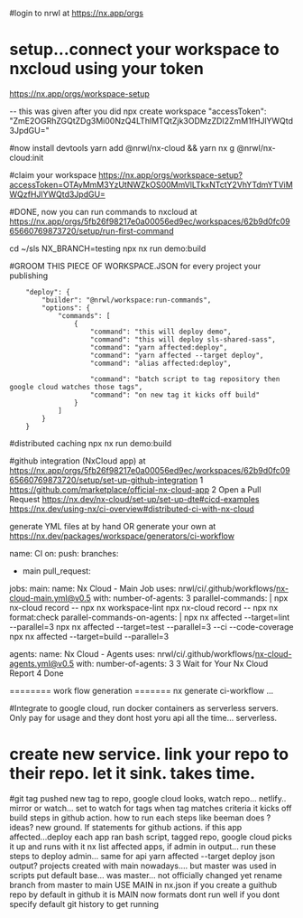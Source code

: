 #login to nrwl at
https://nx.app/orgs

# setup...connect your workspace to nxcloud using your token
https://nx.app/orgs/workspace-setup

-- this was given after you did npx create workspace
"accessToken": "ZmE2OGRhZGQtZDg3Mi00NzQ4LThlMTQtZjk3ODMzZDI2ZmM1fHJlYWQtd3JpdGU="

#now install devtools
yarn add @nrwl/nx-cloud && yarn nx g @nrwl/nx-cloud:init

#claim your workspace
https://nx.app/orgs/workspace-setup?accessToken=OTAyMmM3YzUtNWZkOS00MmVlLTkxNTctY2VhYTdmYTViMWQzfHJlYWQtd3JpdGU=

#DONE, now you can run commands to nxcloud at https://nx.app/orgs/5fb26f98217e0a00056ed9ec/workspaces/62b9d0fc0965660769873720/setup/run-first-command

cd ~/sls
NX_BRANCH=testing npx nx run demo:build 

#GROOM THIS PIECE OF WORKSPACE.JSON for every project your publishing

        "deploy": {
            "builder": "@nrwl/workspace:run-commands",
            "options": {
                "commands": [
                    {
                        "command": "this will deploy demo",
                        "command": "this will deploy sls-shared-sass",
                        "command": "yarn affected:deploy",
                        "command": "yarn affected --target deploy",
                        "command": "alias affected:deploy",

                        "command": "batch script to tag repository then google cloud watches those tags",
                        "command": "on new tag it kicks off build"
                    }
                ]
            }
        }


#distributed caching
npx nx run demo:build 

#github integration (NxCloud app) at https://nx.app/orgs/5fb26f98217e0a00056ed9ec/workspaces/62b9d0fc0965660769873720/setup/set-up-github-integration
1
https://github.com/marketplace/official-nx-cloud-app
2
Open a Pull Request
https://nx.dev/nx-cloud/set-up/set-up-dte#cicd-examples
https://nx.dev/using-nx/ci-overview#distributed-ci-with-nx-cloud

generate YML files at by hand
OR
generate your own at https://nx.dev/packages/workspace/generators/ci-workflow

name: CI
on:
push:
branches:
- main
pull_request:

jobs:
main:
name: Nx Cloud - Main Job
uses: nrwl/ci/.github/workflows/nx-cloud-main.yml@v0.5
with:
number-of-agents: 3
parallel-commands: |
npx nx-cloud record -- npx nx workspace-lint
npx nx-cloud record -- npx nx format:check
parallel-commands-on-agents: |
npx nx affected --target=lint --parallel=3
npx nx affected --target=test --parallel=3 --ci --code-coverage
npx nx affected --target=build --parallel=3

agents:
name: Nx Cloud - Agents
uses: nrwl/ci/.github/workflows/nx-cloud-agents.yml@v0.5
with:
number-of-agents: 3
3
Wait for Your Nx Cloud Report
4
Done

======== work flow generation =======
nx generate ci-workflow ...

#Integrate to google cloud, run docker containers as serverless servers. Only pay for usage and they dont host yoru api all the time... serverless.
# create new service. link your repo to their repo. let it sink. takes time.

#git tag
pushed new tag to repo, google cloud looks, watch repo... netlify.. mirror or watch... set to watch for tags when tag matches criteria it kicks off build
steps in github action. how to run each steps like beeman does ? ideas? new ground. If statements for github actions.
if this app affected...deploy
each app ran bash script, tagged repo, google cloud picks it up and runs with it
nx list affected apps, if admin in output... run these steps to deploy admin... same for api
yarn affected --target deploy
json output?
projects created with main nowadays.... but master was used in scripts
put default base... was master... not officially changed yet
rename branch from master to main
USE MAIN in nx.json
if you create a guithub repo by default in github it is MAIN now
formats dont run well if you dont specify default
git history to get running



